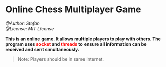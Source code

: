 # Online Chess Multiplayer Game

*@Author: Stefan*  
*@License: MIT License*

<b>
This is an online game. It allows multiple players to play with 
others. The program uses <span style="color: red;">socket</span> and 
<span style="color: red;">threads</span> to ensure all information can 
be received and sent simultaneously.
</b>

> Note: Players should be in same Internet.